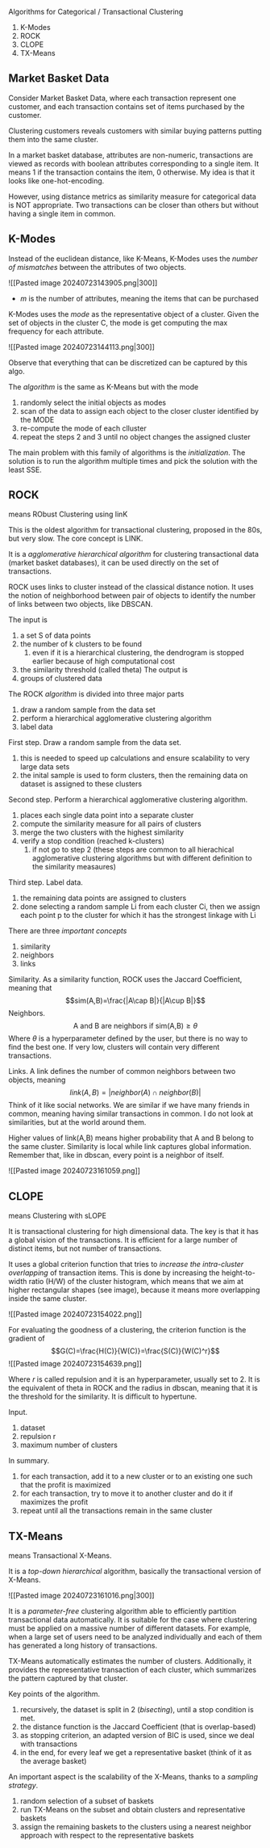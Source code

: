 
Algorithms for Categorical / Transactional Clustering
1. K-Modes
2. ROCK
3. CLOPE
4. TX-Means

## Market Basket Data
Consider Market Basket Data, where each transaction represent one customer, and each transaction contains set of items purchased by the customer.

Clustering customers reveals customers with similar buying patterns putting them into the same cluster.

In a market basket database, attributes are non-numeric, transactions are viewed as records with boolean attributes corresponding to a single item. It means 1 if the transaction contains the item, 0 otherwise.
My idea is that it looks like one-hot-encoding.

However, using distance metrics as similarity measure for categorical data is NOT appropriate. Two transactions can be closer than others but without having a single item in common.

## K-Modes

Instead of the euclidean distance, like K-Means, K-Modes uses the *number of mismatches* between the attributes of two objects.

![[Pasted image 20240723143905.png|300]]

- $m$ is the number of attributes, meaning the items that can be purchased

K-Modes uses the *mode* as the representative object of a cluster. Given the set of objects in the cluster C, the mode is get computing the max frequency for each attribute.

![[Pasted image 20240723144113.png|300]]

Observe that everything that can be discretized can be captured by this algo. 

The *algorithm* is the same as K-Means but with the mode
1. randomly select the initial objects as modes
2. scan of the data to assign each object to the closer cluster identified by the MODE
3. re-compute the mode of each clluster
4. repeat the steps 2 and 3 until no object changes the assigned cluster

The main problem with this family of algorithms is the *initialization*. The solution is to run the algorithm multiple times and pick the solution with the least SSE.

## ROCK
means RObust Clustering using linK

This is the oldest algorithm for transactional clustering, proposed in the 80s, but very slow. The core concept is LINK.

It is a *agglomerative hierarchical algorithm* for clustering transactional data (market basket databases), it can be used directly on the set of transactions.

ROCK uses links to cluster instead of the classical distance notion. It uses the notion of neighborhood between pair of objects to identify the number of links between two objects, like DBSCAN.

The input is
1. a set S of data points
2. the number of k clusters to be found
	1. even if it is a hierarchical clustering, the dendrogram is stopped earlier because of high computational cost 
3. the similarity threshold (called theta)
The output is
1. groups of clustered data

The ROCK *algorithm* is divided into three major parts
1. draw a random sample from the data set
2. perform a hierarchical agglomerative clustering algorithm
3. label data

First step. Draw a random sample from the data set.
1. this is needed to speed up calculations and ensure scalability to very large data sets
2. the inital sample is used to form clusters, then the remaining data on dataset is assigned to these clusters

Second step. Perform a hierarchical agglomerative clustering algorithm.
1. places each single data point into a separate cluster
2. compute the similarity measure for all pairs of clusters
3. merge the two clusters with the highest similarity
4. verify a stop condition (reached k-clusters)
	1. if not go to step 2
(these steps are common to all hierachical agglomerative clustering algorithms but with different definition to the similarity measaures)

Third step. Label data.
1. the remaining data points are assigned to clusters
2. done selecting a random sample Li from each cluster Ci, then we assign each point p to the cluster for which it has the strongest linkage with Li

There are three *important concepts*
1. similarity
2. neighbors
3. links

Similarity. As a similarity function, ROCK uses the Jaccard Coefficient, meaning that $$sim(A,B)=\frac{|A\cap B|}{|A\cup B|}$$
Neighbors. $$\text{A and B are neighbors if sim(A,B)} \geq \theta$$Where $\theta$ is a hyperparameter defined by the user, but there is no way to find the best one. If very low, clusters will contain very different transactions.

Links. A link defines the number of common neighbors between two objects, meaning $$link(A,B)=|neighbor(A)\cap neighbor(B)|$$Think of it like social networks. We are similar if we have many friends in common, meaning having similar transactions in common. I do not look at similarities, but at the world around them.

Higher values of link(A,B) means higher probability that A and B belong to the same cluster. 
Similarity is local while link captures global information.
Remember that, like in dbscan, every point is a neighbor of itself.

![[Pasted image 20240723161059.png]]

## CLOPE
means Clustering with sLOPE

It is transactional clustering for high dimensional data.
The key is that it has a global vision of the transactions. It is efficient for a large number of distinct items, but not number of transactions.

It uses a global criterion function that tries to *increase the intra-cluster overlapping* of transaction items.
This is done by increasing the height-to-width ratio (H/W) of the cluster histogram, which means that we aim at higher rectangular shapes (see image), because it means more overlapping inside the same cluster.

![[Pasted image 20240723154022.png]]

For evaluating the goodness of a clustering, the criterion function is the gradient of $$G(C)=\frac{H(C)}{W(C)}=\frac{S(C)}{W(C)^r}$$
![[Pasted image 20240723154639.png]]

Where $r$ is called repulsion and it is an hyperparameter, usually set to 2. It is the equivalent of theta in ROCK and the radius in dbscan, meaning that it is the threshold for the similarity. It is difficult to hypertune.

Input.
1. dataset
2. repulsion r
3. maximum number of clusters

In summary.
1. for each transaction, add it to a new cluster or to an existing one such that the profit is maximized
2. for each transaction, try to move it to another cluster and do it if maximizes the profit
3. repeat until all the transactions remain in the same cluster

## TX-Means
means Transactional X-Means.

It is a *top-down hierarchical* algorithm, basically the transactional version of X-Means.

![[Pasted image 20240723161016.png|300]]

It is a *parameter-free* clustering algorithm able to efficiently partition transactional data automatically.
It is suitable for the case where clustering must be applied on a massive number of different datasets. For example, when a large set of users need to be analyzed individually and each of them has generated a long history of transactions.

TX-Means automatically estimates the number of clusters. Additionally, it provides the representative transaction of each cluster, which summarizes the pattern captured by that cluster.

Key points of the algorithm.
1. recursively, the dataset is split in 2 (*bisecting*), until a stop condition is met.
2. the distance function is the Jaccard Coefficient (that is overlap-based)
3. as stopping criterion, an adapted version of BIC is used, since we deal with transactions
4. in the end, for every leaf we get a representative basket (think of it as the average basket)

An important aspect is the scalability of the X-Means, thanks to a *sampling strategy*.
1. random selection of a subset of baskets
2. run TX-Means on the subset and obtain clusters and representative baskets
3. assign the remaining baskets to the clusters using a nearest neighbor approach with respect to the representative baskets










